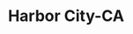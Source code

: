 ---
title: Harbor City-CA
slug: harbor-city-ca
f_state:
- cms/state/california.md
f_locations:
- cms/payday-loan/cash-plus-8247.md
- cms/payday-loan/check-into-cash-of-california-13315.md
- cms/payday-loan/cng-financial-corp-15107.md
- cms/payday-loan/eazy-cash-system-llc-16697.md
- cms/payday-loan/l-a-cash-advance-20180.md
- cms/payday-loan/pacific-coast-hwy-check-cashing-west-23409.md
- cms/payday-loan/payday-express-23904.md
- cms/payday-loan/payday-express-23906.md
- cms/payday-loan/popular-cash-express-24504.md
updated-on: '2024-05-30T13:41:28.615Z'
created-on: '2024-05-30T13:41:28.615Z'
published-on: '2024-05-30T13:54:32.469Z'
f_city: Harbor City
layout: '[city].html'
tags: city
---